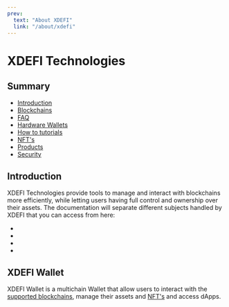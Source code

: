 ```yaml
---
prev:
  text: "About XDEFI"
  link: "/about/xdefi"
---
```


# XDEFI Technologies

## Summary

- [Introduction](#introduction)
- [Blockchains](./supported-blockchains)
- [FAQ](./faq)
- [Hardware Wallets](./supported-hardware-wallets)
- [How to tutorials](./how-to)
- [NFT's](./supported-nfts)
- [Products](./products)
- [Security](./security)

## Introduction

XDEFI Technologies provide tools to manage and interact with blockchains more efficiently, while letting users having full control and ownership over their assets.
The documentation will separate different subjects handled by XDEFI that you can access from here:

-
-
-
-

## XDEFI Wallet

XDEFI Wallet is a multichain Wallet that allow users to interact with the [supported blockchains](./blockchains.md), manage their assets and [NFT's](./supported-nfts) and access dApps.
